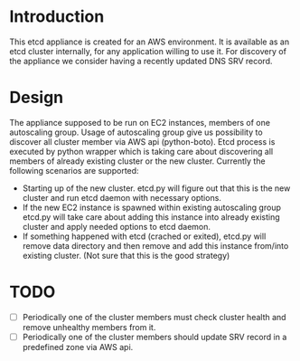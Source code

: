 Introduction
============
This etcd appliance is created for an AWS environment. It is available as an etcd cluster internally, for any application willing to use it. For discovery of the appliance we consider having a recently updated DNS SRV record.

Design
======
The appliance supposed to be run on EC2 instances, members of one autoscaling group.
Usage of autoscaling group give us possibility to discover all cluster member via AWS api (python-boto).
Etcd process is executed by python wrapper which is taking care about discovering all members of already existing cluster or the new cluster.
Currently the following scenarios are supported:
- Starting up of the new cluster. etcd.py will figure out that this is the new cluster and run etcd daemon with necessary options.
- If the new EC2 instance is spawned within existing autoscaling group etcd.py will take care about adding this instance into already existing cluster and apply needed options to etcd daemon.
- If something happened with etcd (crached or exited), etcd.py will remove data directory and then remove and add this instance from/into existing cluster. (Not sure that this is the good strategy)

TODO
====
- [ ] Periodically one of the cluster members must check cluster health and remove unhealthy members from it.
- [ ] Periodically one of the cluster members should update SRV record in a predefined zone via AWS api.
